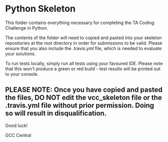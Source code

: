 # Python Skeleton

This folder contains everything necessary for completing the TA Coding Challenge in Python.

The contents of the folder will need to copied and pasted into your skeleton repositories at the root directory in order for submissions to be valid. Please ensure that you also include the .travis.yml file, which is needed to evaluate your solutions.

To run tests locally, simply run all tests using your favoured IDE. Please note that this won't produce a green or red build - test results will be printed out to your console.

## PLEASE NOTE: Once you have copied and pasted the files, DO NOT edit the vcc_skeleton file or the .travis.yml file without prior permission. Doing so will result in disqualification.

Good luck!

GCC Central
